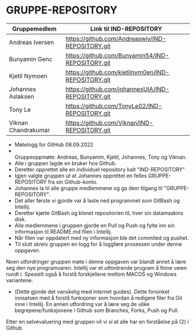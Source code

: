 # GRUPPE-REPOSITORY
| Gruppemedlem        | Link til IND-REPOSITORY                            |
|---------------------|----------------------------------------------------|
| Andreas Iversen     | https://github.com/Andreaswiv/IND-REPOSITORY.git   |
| Bunyamin Genc       | https://github.com/Bunyamin54/IND-REPOSITORY.git   |
| Kjetil Nymoen       | https://github.com/kjetilnym0en/IND-REPOSITORY.git |
| Johannes Aslaksen   | https://github.com/johannesUIA/IND-REPOSITORY.git  |
| Tony Le             | https://github.com/TonyLe02/IND-REPOSITORY.git     |
| Viknan Chandrakumar | https://github.com/Viknan/IND-REPOSITORY.git       |


- Møtelogg for GitHub 08.09.2022
- <br> Gruppeoppmøte: Andreas, Bunyamin, Kjetil, Johannes, Tony og Viknan.
- Alle i gruppen lagde en bruker hos Github.
- Deretter opprettet alle en individuel repository kalt "IND-REPOSITORY"
- Igjen valgte gruppen ut at Johannes opprettet en felles GRUPPE-REPOSITORY fra sin Github-konto.
- Johannes la til alle gruppe medlemmene og ga dem tilgang til "GRUPPE-REPOSITORY".
- Det aller første vi gjorde var å laste ned programmet som GitBash og Intellij.
- Deretter kjørte GitBash og klonet repositorien tiL hver sin datamaskins disk.
- Alle medlemmene i gruppen gjorde en Pull og Push og fylte inn sin informasjon til README.md filen i Intellij.
- Når filen var oppdatert med ny informasjon ble det commited og pushet.
- Til slutt skreiv gruppen en logg for å loggføre prosessen under denne oppgaven.

Noen utfordringer gruppen møte i denne oppgaven var blandt annet å lære seg den nye programvaren. 
Intellij var et utfordrende program å finne veien rundt i.
Spesielt også å forstå forskjellene mellom MACOS og Windows variantene. 
- (Dette gjorde det vanskelig med internet guides).
Dette forsinket innsatsen med å forstå funksjoner som hvordan å redigere filer fra Git inne i Intellij.
En annen utfordring var å lære seg de ulike begrepene/funksjonene i Github som Branches, Forks, Push og Pull.

Etter en selvevaluering med gruppen vil vi si at alle har en forståelse på (2) i Github
